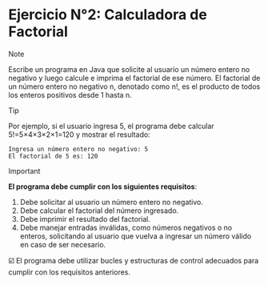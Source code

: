 # **Ejercicio N°2: Calculadora de Factorial**

> [!NOTE] 
> Escribe un programa en Java que solicite al usuario un número entero no negativo y luego calcule e imprima el factorial de ese número. El factorial de un número entero no negativo n, denotado como n!, es el producto de todos los enteros positivos desde 1 hasta n.

> [!TIP]
> Por ejemplo, si el usuario ingresa 5, el programa debe calcular 5!=5×4×3×2×1=120 y mostrar el resultado:

```
Ingresa un número entero no negativo: 5
El factorial de 5 es: 120
```

> [!IMPORTANT] 
> **El programa debe cumplir con los siguientes requisitos**:
> 1. Debe solicitar al usuario un número entero no negativo.
> 2. Debe calcular el factorial del número ingresado.
> 3. Debe imprimir el resultado del factorial.
> 4. Debe manejar entradas inválidas, como números negativos o no enteros, solicitando al usuario que vuelva a ingresar un número válido en caso de ser necesario.

:ballot_box_with_check: El programa debe utilizar bucles y estructuras de control adecuados para cumplir con los requisitos anteriores.
